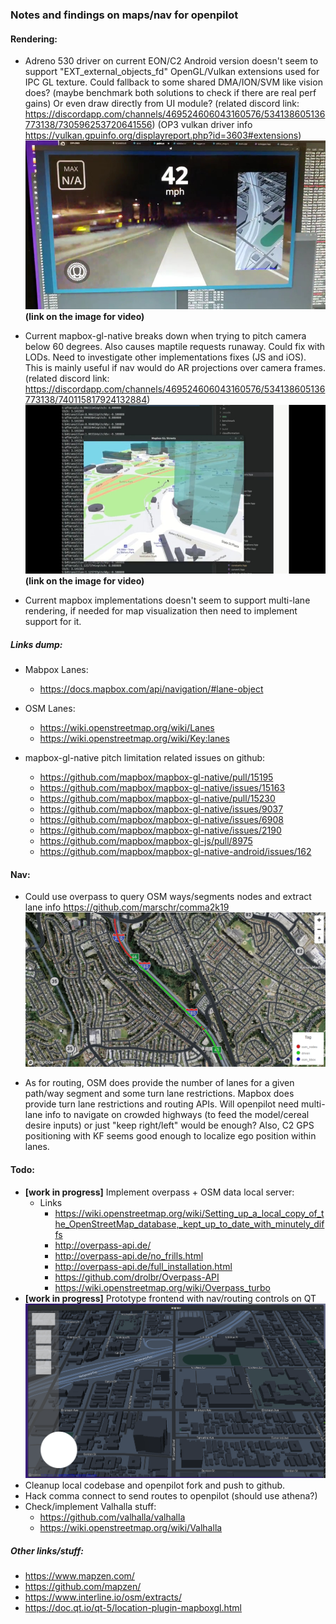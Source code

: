
### Notes and findings on maps/nav for openpilot

#### Rendering:
- Adreno 530 driver on current EON/C2 Android version doesn't seem to support "EXT_external_objects_fd" OpenGL/Vulkan extensions used for IPC GL texture. Could fallback to some shared DMA/ION/SVM like vision does? (maybe benchmark both solutions to check if there are real perf gains) Or even draw directly from UI module? (related discord link: https://discordapp.com/channels/469524606043160576/534138605136773138/730596253720641556)
(OP3 vulkan driver info https://vulkan.gpuinfo.org/displayreport.php?id=3603#extensions)
[![mapnav-ipc](mapnav-ipc.jpg)](https://imgur.com/gallery/8pfHO5X)
**(link on the image for video)**

- Current mapbox-gl-native breaks down when trying to pitch camera below 60 degrees. Also causes maptile requests runaway. Could fix with LODs. Need to investigate other implementations fixes (JS and iOS). This is mainly useful if nav would do AR projections over camera frames.  (related discord link: https://discordapp.com/channels/469524606043160576/534138605136773138/740115817924132884)
[![pitch-issue](pitch-issue.jpg)](https://imgur.com/7M3PaNS)
**(link on the image for video)**

- Current mapbox implementations doesn't seem to support multi-lane rendering, if needed for map visualization then need to implement support for it.

##### Links dump:
- Mabpox Lanes:
	- https://docs.mapbox.com/api/navigation/#lane-object
- OSM Lanes:
	- https://wiki.openstreetmap.org/wiki/Lanes
	- https://wiki.openstreetmap.org/wiki/Key:lanes

- mapbox-gl-native pitch limitation related issues on github:
    - https://github.com/mapbox/mapbox-gl-native/pull/15195
    - https://github.com/mapbox/mapbox-gl-native/issues/15163
    - https://github.com/mapbox/mapbox-gl-native/pull/15230
    - https://github.com/mapbox/mapbox-gl-native/issues/9037
    - https://github.com/mapbox/mapbox-gl-native/issues/6908
    - https://github.com/mapbox/mapbox-gl-native/issues/2190
    - https://github.com/mapbox/mapbox-gl-js/pull/8975
    - https://github.com/mapbox/mapbox-gl-native-android/issues/162


#### Nav:
- Could use overpass to query OSM ways/segments nodes and extract lane info
https://github.com/marschr/comma2k19
![Alt](mapbox_osm_overpass.png "openstreetmap nodes plotted onto mapboxgl plugin")

- As for routing, OSM does provide the number of lanes for a given path/way segment and some turn lane restrictions. Mapbox does provide turn lane restrictions and routing APIs. Will openpilot need multi-lane info to navigate on crowded highways (to feed the model/cereal desire inputs) or just "keep right/left" would be enough? Also, C2 GPS positioning with KF seems good enough to localize ego position within lanes.

#### Todo: 
- **[work in progress]** Implement overpass + OSM data local server:
    - Links
        - https://wiki.openstreetmap.org/wiki/Setting_up_a_local_copy_of_the_OpenStreetMap_database,_kept_up_to_date_with_minutely_diffs
        - http://overpass-api.de/
        - http://overpass-api.de/no_frills.html
        - http://overpass-api.de/full_installation.html
        - https://github.com/drolbr/Overpass-API
        - https://wiki.openstreetmap.org/wiki/Overpass_turbo
- **[work in progress]** Prototype frontend with nav/routing controls on QT
![Alt](wip-frontend.png "wip-frontend")
- Cleanup local codebase and openpilot fork and push to github.
- Hack comma connect to send routes to openpilot (should use athena?)
- Check/implement Valhalla stuff:
    - https://github.com/valhalla/valhalla
    - https://wiki.openstreetmap.org/wiki/Valhalla


##### Other links/stuff:
- https://www.mapzen.com/
- https://github.com/mapzen/
- https://www.interline.io/osm/extracts/
- https://doc.qt.io/qt-5/location-plugin-mapboxgl.html